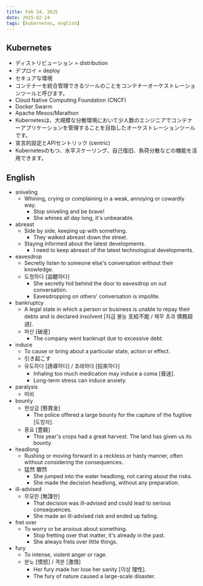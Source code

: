 ```yaml
---
title: Feb 24, 2K25
date: 2025-02-24
tags: [kubernetes, english]
---
```


## Kubernetes

- ディストリビューション = distribution
- デプロイ = deploy
- セキュアな環境
- コンテナーを統合管理できるツールのことをコンテナーオーケストレーションツールと呼びます。
- Cloud Native Computing Foundation (CNCF)
- Docker Swarm
- Apache Mesos/Marathon
- Kubernetesは、大規模な分散環境において少人数のエンジニアでコンテナーアプリケーションを管理することを目指したオーケストレーションツールです。
- 宣言的設定とAPIセントリック (centric)
- Kubernetesのもつ、水平スケーリング、自己復旧、負荷分散などの機能を活用できます。

## English

- sniveling
  - Whining, crying or complaining in a weak, annoying or cowardly way.
    - Stop sniveling and be brave!
    - She whines all day long, it's unbearable.
- abreast
  - Side by side, keeping up with something.
    - They walked abreast down the street.
  - Staying informed about the latest developments.
    - I need to keep abreast of the latest technological developments.
- eavesdrop
  - Secretly listen to someone else's conversation without their knowledge.
  - 도청하다 [盜聽하다]
    - She secretly hid behind the door to eavesdrop on out conversation.
    - Eavesdropping on others' conversation is impolite.
- bankruptcy
  - A legal state in which a person or business is unable to repay their debts and is declared insolvent [지급 불능 支給不能 / 채무 초과 債務超過].
  - 파산 [破産]
    - The company went bankrupt due to excessive debt.
- induce
  - To cause or bring about a particular state, action or effect.
  - 引き起こす
  - 유도하다 [誘導하다] / 초래하다 [招來하다]
    - Inhaling too much medication may induce a coma [昏迷].
    - Long-term stress can induce anxiety.
- paralysis
  - 마비
- bounty
  - 현상금 [懸賞金]
    - The police offered a large bounty for the capture of the fugitive [도망자].
  - 풍요 [豊饒]
    - This year's crops had a great harvest. The land has given us its bounty.
- headlong
  - Rushing or moving forward in a reckless or hasty manner, often without considering the consequences.
  - 猛然 驟然
    - She jumped into the water headlong, not caring about the risks.
    - She made the decision headlong, without any preparation.
- ill-advised
  - 무모한 [無謀한]
    - That decision was ill-advised and could lead to serious consequences.
    - She made an ill-advised risk and ended up failing.
- fret over
  - To worry or be anxious about something.
    - Stop fretting over that matter, it's already in the past.
    - She always frets over little things. 
- fury
  - To intense, violent anger or rage.
  - 분노 [憤怒] / 격분 [激憤]
    - Her fury made her lose her sanity [이성 理性].
    - The fury of nature caused a large-scale disaster.